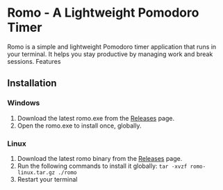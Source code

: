 # Romo - A Lightweight Pomodoro Timer

Romo is a simple and lightweight Pomodoro timer application that runs in your terminal. It helps you stay productive by managing work and break sessions.
Features

## Installation
### Windows
1. Download the latest romo.exe from the [Releases](https://github.com/dj-blume9/Romodoro/releases) page.
2. Open the romo.exe to install once, globally.

### Linux
1. Download the latest romo binary from the [Releases](https://github.com/dj-blume9/Romodoro/releases) page.
2. Run the following commands to install it globally:
    ``
   tar -xvzf romo-linux.tar.gz
   ./romo
   ``
3. Restart your terminal
